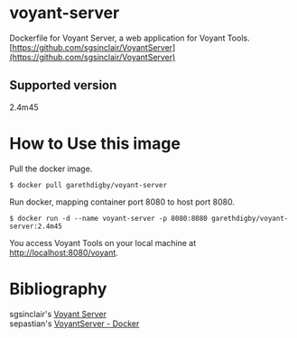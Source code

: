 # voyant-server
Dockerfile for Voyant Server, a web application for Voyant Tools. [https://github.com/sgsinclair/VoyantServer](https://github.com/sgsinclair/VoyantServer)

## Supported version  

2.4m45  

# How to Use this image  

Pull the docker image.  

`$ docker pull garethdigby/voyant-server`  

Run docker, mapping container port 8080 to host port 8080.  

`$ docker run -d --name voyant-server -p 8080:8080 garethdigby/voyant-server:2.4m45`  

You access Voyant Tools on your local machine at [http://localhost:8080/voyant](http://localhost:8080/voyant).  


# Bibliography  
sgsinclair's [Voyant Server](https://github.com/sgsinclair/VoyantServer)  
sepastian's [VoyantServer - Docker](https://github.com/sepastian/voyant-docker)  
